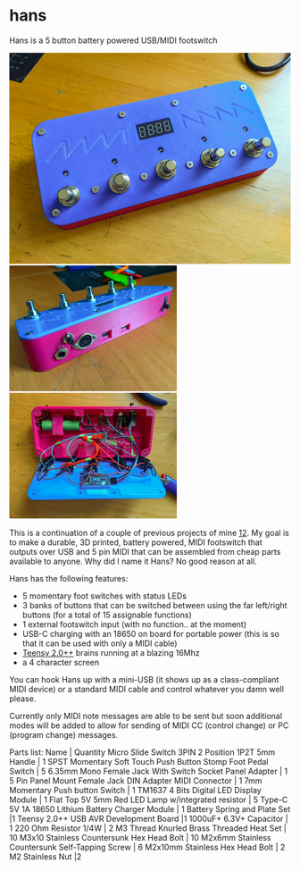 # hans
Hans is a 5 button battery powered USB/MIDI footswitch

<img src=https://raw.githubusercontent.com/hunked/hans/main/images/front.jpg width=600><br>
<img src=https://raw.githubusercontent.com/hunked/hans/main/images/back.jpg width=300><img src=https://raw.githubusercontent.com/hunked/hans/main/images/inside.jpg width=300>

This is a continuation of a couple of previous projects of mine [1](https://github.com/hunked/eightbuttonMIDIfootswitch)[2](https://github.com/hunked/footie). My goal is to make a durable, 3D printed, battery powered, MIDI footswitch that outputs over USB and 5 pin MIDI that can be assembled from cheap parts available to anyone. Why did I name it Hans? No good reason at all.

Hans has the following features:
- 5 momentary foot switches with status LEDs
- 3 banks of buttons that can be switched between using the far left/right buttons (for a total of 15 assignable functions)
- 1 external footswitch input (with no function.. at the moment)
- USB-C charging with an 18650 on board for portable power (this is so that it can be used with only a MIDI cable)
- [Teensy 2.0++](https://www.pjrc.com/store/teensypp.html) brains running at a blazing 16Mhz
- a 4 character screen

You can hook Hans up with a mini-USB (it shows up as a class-compliant MIDI device) or a standard MIDI cable and control whatever you damn well please. 

Currently only MIDI note messages are able to be sent but soon additional modes will be added to allow for sending of MIDI CC (control change) or PC (program change) messages.

Parts list:
Name |	Quantity
Micro Slide Switch 3PIN 2 Position 1P2T 5mm Handle |	1
SPST Momentary Soft Touch Push Button Stomp Foot Pedal Switch |	5
6.35mm Mono Female Jack With Switch Socket Panel Adapter |	1
5 Pin Panel Mount Female Jack DIN Adapter MIDI Connector |	1
7mm Momentary Push button Switch |	1
TM1637 4 Bits Digital LED Display Module |	1
Flat Top 5V 5mm Red LED Lamp w/integrated resistor | 5
Type-C 5V 1A 18650 Lithium Battery Charger Module | 1
Battery Spring and Plate Set |1
Teensy 2.0++ USB AVR Development Board |1
1000uF+ 6.3V+ Capacitor |	1
220 Ohm Resistor 1/4W |	2
M3 Thread Knurled Brass Threaded Heat Set |	10
M3x10 Stainless Countersunk Hex Head Bolt	| 10
M2x6mm Stainless Countersunk Self-Tapping Screw	| 6
M2x10mm Stainless Hex Head Bolt	| 2
M2 Stainless Nut |2

